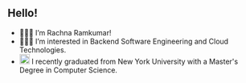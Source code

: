 ## Hello!
- 🙋🏻‍♀️ I’m Rachna Ramkumar!
- 👩🏻‍💻 I’m interested in Backend Software Engineering and Cloud Technologies.
- <img width="20" alt="Screen Shot 2021-05-09 at 12 16 32 AM" src="https://user-images.githubusercontent.com/73000514/117560453-d2cb8d80-b05b-11eb-8238-399b42d839ee.png"> I recently graduated from New York University with a Master's Degree in Computer Science.


<!---
- 🖥️ Visit my portfolio at https://www.rachna.io/.
- 📨 You can reach me at rachna.ramkumar@rachna.io. Let's Talk!
rachna-ramkumar/rachna-ramkumar is a ✨ special ✨ repository because its `README.md` (this file) appears on your GitHub profile.
You can click the Preview link to take a look at your changes.
--->
